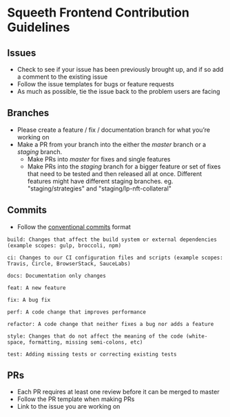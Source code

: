 # Squeeth Frontend Contribution Guidelines

## Issues

- Check to see if your issue has been previously brought up, and if so add a comment to the existing issue
- Follow the issue templates for bugs or feature requests
- As much as possible, tie the issue back to the problem users are facing

## Branches

- Please create a feature / fix / documentation branch for what you’re working on
- Make a PR from your branch into the either the _master_ branch or a _staging_ branch.
  - Make PRs into _master_ for fixes and single features
  - Make PRs into the _staging_ branch for a bigger feature or set of fixes that need to be tested and then released all at once. Different features might have different staging branches. eg. "staging/strategies" and "staging/lp-nft-collateral"

## Commits

- Follow the [conventional commits](https://www.conventionalcommits.org/en/v1.0.0/) format

```
build: Changes that affect the build system or external dependencies (example scopes: gulp, broccoli, npm)

ci: Changes to our CI configuration files and scripts (example scopes: Travis, Circle, BrowserStack, SauceLabs)

docs: Documentation only changes

feat: A new feature

fix: A bug fix

perf: A code change that improves performance

refactor: A code change that neither fixes a bug nor adds a feature

style: Changes that do not affect the meaning of the code (white-space, formatting, missing semi-colons, etc)

test: Adding missing tests or correcting existing tests
```

## PRs

- Each PR requires at least one review before it can be merged to master
- Follow the PR template when making PRs
- Link to the issue you are working on
